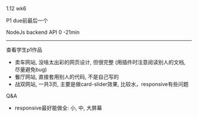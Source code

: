 1.12 wk6

P1 due前最后一个

NodeJs backend API 0 -21min


---
查看学生p1作品

+ 卖车网站, 没啥太出彩的网页设计, 但很完整  (用插件时注意阅读别人的文档, 尽量避免bug)
+ 餐厅网站, 直接套用别人的代码, 不是自己写的
+ 战双网站, 一共3页, 主要是做card-slider效果, 比较水，responsive有些问题

Q&A
+ responsive最好能做全: 小, 中, 大屏幕